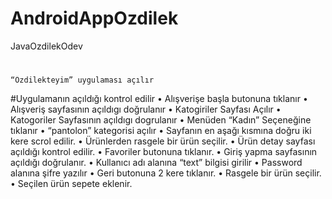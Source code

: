 # AndroidAppOzdilek
JavaOzdilekOdev
#
	“Özdilekteyim” uygulaması açılır
	
  #Uygulamanın açıldığı kontrol edilir
•	Alışverişe başla butonuna tıklanır
•	Alışveriş sayfasının açıldıgı doğrulanır
•	Katogiriler Sayfası Açılır
•	Katogoriler Sayfasının açıldıgı dogrulanır
•	Menüden “Kadın” Seçeneğine tıklanır
•	“pantolon” kategorisi açılır
•	Sayfanın en aşağı kısmına doğru iki kere scrol edilir.
•	Ürünlerden rasgele bir ürün seçilir.
•	Ürün detay sayfası açıldığı kontrol edilir.
•	Favoriler butonuna tıklanır.
•	Giriş yapma sayfasının açıldığı doğrulanır.
•	Kullanıcı adı alanına “text” bilgisi girilir
•	Password alanına şifre yazılır
•	Geri butonuna 2 kere tıklanır.
•	Rasgele bir ürün seçilir.
•	Seçilen ürün sepete eklenir.
